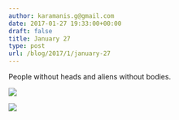 ```yaml
---
author: karamanis.g@gmail.com
date: 2017-01-27 19:33:00+00:00
draft: false
title: January 27
type: post
url: /blog/2017/1/january-27
---
```


People without heads and aliens without bodies.



  
   ![](/images/2017-01-27-20171january-27/fullsizeoutput_128b.jpeg)

  

  
   ![](/images/2017-01-27-20171january-27/fullsizeoutput_128d.jpeg)

  


